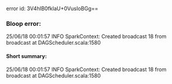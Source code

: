 error id: 3V4hIB0fklaU+0VusIoBGg==
### Bloop error:

25/06/18 00:01:57 INFO SparkContext: Created broadcast 18 from broadcast at DAGScheduler.scala:1580
#### Short summary: 

25/06/18 00:01:57 INFO SparkContext: Created broadcast 18 from broadcast at DAGScheduler.scala:1580